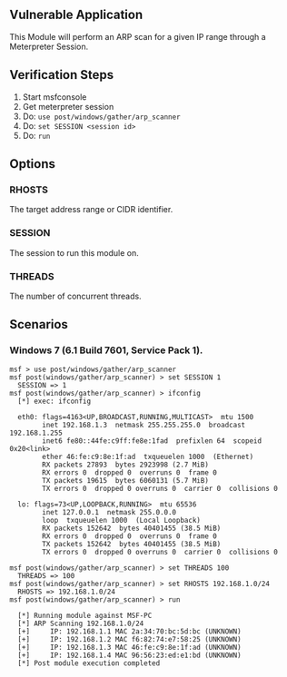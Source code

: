## Vulnerable Application

This Module will perform an ARP scan for a given IP range through a Meterpreter Session.

## Verification Steps
  1. Start msfconsole
  2. Get meterpreter session
  3. Do: ```use post/windows/gather/arp_scanner```
  4. Do: ```set SESSION <session id>```
  5. Do: ```run```

## Options

### RHOSTS

  The target address range or CIDR identifier.

### SESSION

  The session to run this module on.

### THREADS

  The number of concurrent threads.

## Scenarios

### Windows 7 (6.1 Build 7601, Service Pack 1).

  ```
  msf > use post/windows/gather/arp_scanner
  msf post(windows/gather/arp_scanner) > set SESSION 1
    SESSION => 1
  msf post(windows/gather/arp_scanner) > ifconfig
    [*] exec: ifconfig

    eth0: flags=4163<UP,BROADCAST,RUNNING,MULTICAST>  mtu 1500
          inet 192.168.1.3  netmask 255.255.255.0  broadcast 192.168.1.255
          inet6 fe80::44fe:c9ff:fe8e:1fad  prefixlen 64  scopeid 0x20<link>
          ether 46:fe:c9:8e:1f:ad  txqueuelen 1000  (Ethernet)
          RX packets 27893  bytes 2923998 (2.7 MiB)
          RX errors 0  dropped 0  overruns 0  frame 0
          TX packets 19615  bytes 6060131 (5.7 MiB)
          TX errors 0  dropped 0 overruns 0  carrier 0  collisions 0

    lo: flags=73<UP,LOOPBACK,RUNNING>  mtu 65536
          inet 127.0.0.1  netmask 255.0.0.0
          loop  txqueuelen 1000  (Local Loopback)
          RX packets 152642  bytes 40401455 (38.5 MiB)
          RX errors 0  dropped 0  overruns 0  frame 0
          TX packets 152642  bytes 40401455 (38.5 MiB)
          TX errors 0  dropped 0 overruns 0  carrier 0  collisions 0

  msf post(windows/gather/arp_scanner) > set THREADS 100
    THREADS => 100
  msf post(windows/gather/arp_scanner) > set RHOSTS 192.168.1.0/24
    RHOSTS => 192.168.1.0/24
  msf post(windows/gather/arp_scanner) > run

    [*] Running module against MSF-PC
    [*] ARP Scanning 192.168.1.0/24
    [+]     IP: 192.168.1.1 MAC 2a:34:70:bc:5d:bc (UNKNOWN)
    [+]     IP: 192.168.1.2 MAC f6:82:74:e7:58:25 (UNKNOWN)
    [+]     IP: 192.168.1.3 MAC 46:fe:c9:8e:1f:ad (UNKNOWN)
    [+]     IP: 192.168.1.4 MAC 96:56:23:ed:e1:bd (UNKNOWN)
    [*] Post module execution completed
  ```
